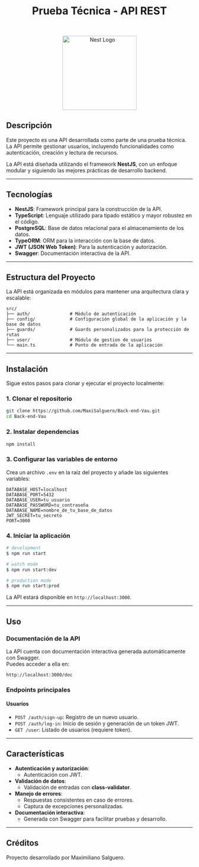 <h1 align="center"> Prueba Técnica - API REST </h1> <br>

<p align="center">
  <a href="http://nestjs.com/" target="blank"><img src="https://nestjs.com/img/logo-small.svg" width="200" alt="Nest Logo" /></a>
</p>

## Descripción

Este proyecto es una API desarrollada como parte de una prueba técnica. La API permite gestionar usuarios, incluyendo funcionalidades como autenticación, creación y lectura de recursos. 

La API está diseñada utilizando el framework **NestJS**, con un enfoque modular y siguiendo las mejores prácticas de desarrollo backend.

---

## Tecnologías

- **NestJS**: Framework principal para la construcción de la API.
- **TypeScript**: Lenguaje utilizado para tipado estático y mayor robustez en el código.
- **PostgreSQL**: Base de datos relacional para el almacenamiento de los datos.
- **TypeORM**: ORM para la interacción con la base de datos.
- **JWT (JSON Web Token)**: Para la autenticación y autorización.
- **Swagger**: Documentación interactiva de la API.

---

## Estructura del Proyecto

La API está organizada en módulos para mantener una arquitectura clara y escalable:

```
src/
├── auth/               # Módulo de autenticación
├── config/             # Configuración global de la aplicación y la base de datos
├── guards/             # Guards personalizados para la protección de rutas
├── user/               # Módulo de gestion de usuarios
└── main.ts             # Punto de entrada de la aplicación
```

---

## Instalación

Sigue estos pasos para clonar y ejecutar el proyecto localmente:

### 1. Clonar el repositorio
```bash
git clone https://github.com/MaxiSalguero/Back-end-Vau.git
cd Back-end-Vau
```

### 2. Instalar dependencias
```bash
npm install
```

### 3. Configurar las variables de entorno
Crea un archivo `.env` en la raíz del proyecto y añade las siguientes variables:
```env
DATABASE_HOST=localhost
DATABASE_PORT=5432
DATABASE_USER=tu_usuario
DATABASE_PASSWORD=tu_contraseña
DATABASE_NAME=nombre_de_tu_base_de_datos
JWT_SECRET=tu_secreto
PORT=3000
```

### 4. Iniciar la aplicación
```bash
# development
$ npm run start

# watch mode
$ npm run start:dev

# production mode
$ npm run start:prod
```

La API estará disponible en `http://localhost:3000`.

---

## Uso

### Documentación de la API
La API cuenta con documentación interactiva generada automáticamente con Swagger.  
Puedes acceder a ella en:  

`http://localhost:3000/doc`

### Endpoints principales
#### Usuarios
- `POST /auth/sign-up`: Registro de un nuevo usuario.
- `POST /auth/log-in`: Inicio de sesión y generación de un token JWT.
- `GET /user`: Listado de usuarios (requiere token).

---

## Características

- **Autenticación y autorización**:
  - Autenticación con JWT.
- **Validación de datos**:
  - Validación de entradas con **class-validator**.
- **Manejo de errores**:
  - Respuestas consistentes en caso de errores.
  - Captura de excepciones personalizadas.
- **Documentación interactiva**:
  - Generada con Swagger para facilitar pruebas y desarrollo.

---

## Créditos

Proyecto desarrollado por Maximiliano Salguero.
